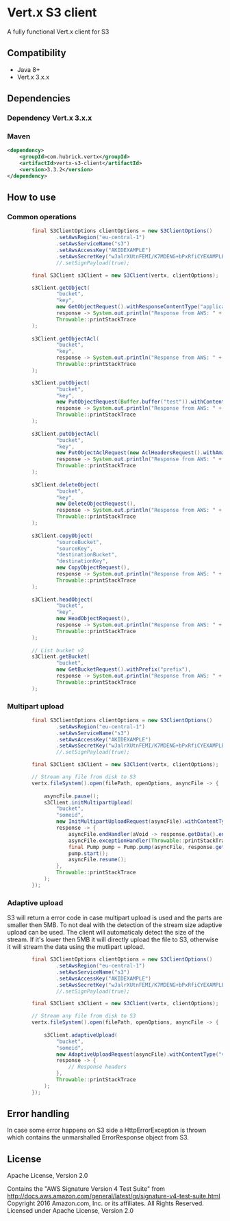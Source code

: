 # Vert.x S3 client

A fully functional Vert.x client for S3

## Compatibility
- Java 8+
- Vert.x 3.x.x

## Dependencies

### Dependency Vert.x 3.x.x
### Maven
```xml
<dependency>
    <groupId>com.hubrick.vertx</groupId>
    <artifactId>vertx-s3-client</artifactId>
    <version>3.3.2</version>
</dependency>
```

## How to use

### Common operations
```java
        final S3ClientOptions clientOptions = new S3ClientOptions()
                .setAwsRegion("eu-central-1")
                .setAwsServiceName("s3")
                .setAwsAccessKey("AKIDEXAMPLE")
                .setAwsSecretKey("wJalrXUtnFEMI/K7MDENG+bPxRfiCYEXAMPLEKEY");
                //.setSignPayload(true);

        final S3Client s3Client = new S3Client(vertx, clientOptions);

        s3Client.getObject(
                "bucket", 
                "key",
                new GetObjectRequest().withResponseContentType("application/json"),
                response -> System.out.println("Response from AWS: " + response.getHeader().getContentType()),
                Throwable::printStackTrace
        );
        
        s3Client.getObjectAcl(
                "bucket", 
                "key",
                response -> System.out.println("Response from AWS: " + response.getData().getOwner()),
                Throwable::printStackTrace
        );

        s3Client.putObject(
                "bucket", 
                "key",
                new PutObjectRequest(Buffer.buffer("test")).withContentType("application/json"),
                response -> System.out.println("Response from AWS: " + response.getHeader().getContentType()),
                Throwable::printStackTrace
        );
        
        s3Client.putObjectAcl(
                "bucket", 
                "key",
                new PutObjectAclRequest(new AclHeadersRequest().withAmzAcl(CannedAcl.PRIVATE)),
                response -> System.out.println("Response from AWS: " + response.getHeader().getContentType()),
                Throwable::printStackTrace
        );
        
        s3Client.deleteObject(
                "bucket", 
                "key",
                new DeleteObjectRequest(),
                response -> System.out.println("Response from AWS: " + response.getHeader().getContentType()),
                Throwable::printStackTrace
        );
        
        s3Client.copyObject(
                "sourceBucket", 
                "sourceKey",
                "destinationBucket", 
                "destinationKey",
                new CopyObjectRequest(),
                response -> System.out.println("Response from AWS: " + response.getHeader().getContentType()),
                Throwable::printStackTrace
        );
        
        s3Client.headObject(
                "bucket", 
                "key",
                new HeadObjectRequest(),
                response -> System.out.println("Response from AWS: " + response.getHeader().getContentType()),
                Throwable::printStackTrace
        );
        
        // List bucket v2
        s3Client.getBucket(
                "bucket",
                new GetBucketRequest().withPrefix("prefix"),
                response -> System.out.println("Response from AWS: " + response.getData().getName()),
                Throwable::printStackTrace
        );
```

### Multipart upload
```java
        final S3ClientOptions clientOptions = new S3ClientOptions()
                .setAwsRegion("eu-central-1")
                .setAwsServiceName("s3")
                .setAwsAccessKey("AKIDEXAMPLE")
                .setAwsSecretKey("wJalrXUtnFEMI/K7MDENG+bPxRfiCYEXAMPLEKEY");
                //.setSignPayload(true);

        final S3Client s3Client = new S3Client(vertx, clientOptions);

        // Stream any file from disk to S3
        vertx.fileSystem().open(filePath, openOptions, asyncFile -> {
        
            asyncFile.pause();
            s3Client.initMultipartUpload(
                "bucket",
                "someid",
                new InitMultipartUploadRequest(asyncFile).withContentType("video/mp4"),
                response -> {
                    asyncFile.endHandler(aVoid -> response.getData().end());
                    asyncFile.exceptionHandler(Throwable::printStackTrace);
                    final Pump pump = Pump.pump(asyncFile, response.getData());
                    pump.start();
                    asyncFile.resume();
                },
                Throwable::printStackTrace
            );
        });
```

### Adaptive upload
S3 will return a error code in case multipart upload is used and the parts are smaller then 5MB. To not deal with the detection of the stream size adaptive upload can be used. The client will automaticaly detect the size of the stream. If it's lower then 5MB it will directly upload the file to S3, otherwise it will stream the data using the mutlipart upload.
```java
        final S3ClientOptions clientOptions = new S3ClientOptions()
                .setAwsRegion("eu-central-1")
                .setAwsServiceName("s3")
                .setAwsAccessKey("AKIDEXAMPLE")
                .setAwsSecretKey("wJalrXUtnFEMI/K7MDENG+bPxRfiCYEXAMPLEKEY");
                //.setSignPayload(true);

        final S3Client s3Client = new S3Client(vertx, clientOptions);

        // Stream any file from disk to S3
        vertx.fileSystem().open(filePath, openOptions, asyncFile -> {
        
            s3Client.adaptiveUpload(
                "bucket",
                "someid",
                new AdaptiveUploadRequest(asyncFile).withContentType("video/mp4"),
                response -> {
                    // Response headers
                },
                Throwable::printStackTrace
            );
        });
```

## Error handling
In case some error happens on S3 side a HttpErrorException is thrown which contains the unmarshalled ErrorResponse object from S3. 
 
## License
Apache License, Version 2.0

Contains the "AWS Signature Version 4 Test Suite" 
from http://docs.aws.amazon.com/general/latest/gr/signature-v4-test-suite.html
Copyright 2016 Amazon.com, Inc. or its affiliates. All Rights Reserved.
Licensed under Apache License, Version 2.0


